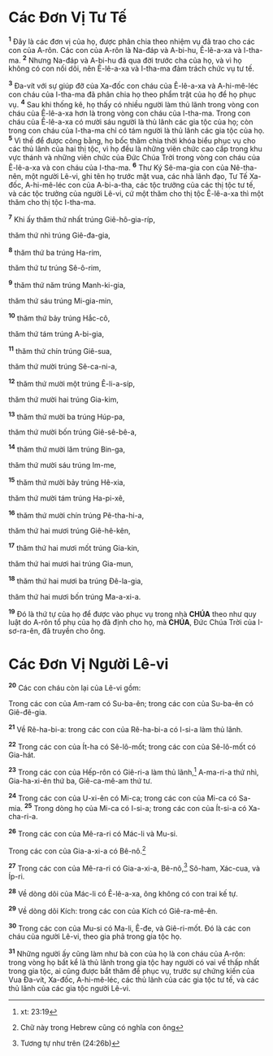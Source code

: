 # Các Đơn Vị Tư Tế
<sup><b>1</b></sup> Đây là các đơn vị của họ, được phân chia theo nhiệm vụ đã trao cho các con của A-rôn. Các con của A-rôn là Na-đáp và A-bi-hu, Ê-lê-a-xa và I-tha-ma. <sup><b>2</b></sup> Nhưng Na-đáp và A-bi-hu đã qua đời trước cha của họ, và vì họ không có con nối dõi, nên Ê-lê-a-xa và I-tha-ma đảm trách chức vụ tư tế.

<sup><b>3</b></sup> Đa-vít với sự giúp đỡ của Xa-đốc con cháu của Ê-lê-a-xa và A-hi-mê-léc con cháu của I-tha-ma đã phân chia họ theo phẩm trật của họ để họ phục vụ. <sup><b>4</b></sup> Sau khi thống kê, họ thấy có nhiều người làm thủ lãnh trong vòng con cháu của Ê-lê-a-xa hơn là trong vòng con cháu của I-tha-ma. Trong con cháu của Ê-lê-a-xa có mười sáu người là thủ lãnh các gia tộc của họ; còn trong con cháu của I-tha-ma chỉ có tám người là thủ lãnh các gia tộc của họ. <sup><b>5</b></sup> Vì thế để được công bằng, họ bốc thăm chia thời khóa biểu phục vụ cho các thủ lãnh của hai thị tộc, vì họ đều là những viên chức cao cấp trong khu vực thánh và những viên chức của Đức Chúa Trời trong vòng con cháu của Ê-lê-a-xa và con cháu của I-tha-ma. <sup><b>6</b></sup> Thư Ký Sê-ma-gia con của Nê-tha-nên, một người Lê-vi, ghi tên họ trước mặt vua, các nhà lãnh đạo, Tư Tế Xa-đốc, A-hi-mê-léc con của A-bi-a-tha, các tộc trưởng của các thị tộc tư tế, và các tộc trưởng của người Lê-vi, cứ một thăm cho thị tộc Ê-lê-a-xa thì một thăm cho thị tộc I-tha-ma.

<sup><b>7</b></sup> Khi ấy thăm thứ nhất trúng Giê-hô-gia-ríp,

thăm thứ nhì trúng Giê-đa-gia,

<sup><b>8</b></sup> thăm thứ ba trúng Ha-rim,

thăm thứ tư trúng Sê-ô-rim,

<sup><b>9</b></sup> thăm thứ năm trúng Manh-ki-gia,

thăm thứ sáu trúng Mi-gia-min,

<sup><b>10</b></sup> thăm thứ bảy trúng Hắc-cô,

thăm thứ tám trúng A-bi-gia,

<sup><b>11</b></sup> thăm thứ chín trúng Giê-sua,

thăm thứ mười trúng Sê-ca-ni-a,

<sup><b>12</b></sup> thăm thứ mười một trúng Ê-li-a-síp,

thăm thứ mười hai trúng Gia-kim,

<sup><b>13</b></sup> thăm thứ mười ba trúng Húp-pa,

thăm thứ mười bốn trúng Giê-sê-bê-a,

<sup><b>14</b></sup> thăm thứ mười lăm trúng Bin-ga,

thăm thứ mười sáu trúng Im-me,

<sup><b>15</b></sup> thăm thứ mười bảy trúng Hê-xia,

thăm thứ mười tám trúng Ha-pi-xê,

<sup><b>16</b></sup> thăm thứ mười chín trúng Pê-tha-hi-a,

thăm thứ hai mươi trúng Giê-hê-kên,

<sup><b>17</b></sup> thăm thứ hai mươi mốt trúng Gia-kin,

thăm thứ hai mươi hai trúng Gia-mun,

<sup><b>18</b></sup> thăm thứ hai mươi ba trúng Đê-la-gia,

thăm thứ hai mươi bốn trúng Ma-a-xi-a.

<sup><b>19</b></sup> Đó là thứ tự của họ để được vào phục vụ trong nhà **CHÚA** theo như quy luật do A-rôn tổ phụ của họ đã định cho họ, mà **CHÚA**, Đức Chúa Trời của I-sơ-ra-ên, đã truyền cho ông.


# Các Đơn Vị Người Lê-vi
<sup><b>20</b></sup> Các con cháu còn lại của Lê-vi gồm:

Trong các con của Am-ram có Su-ba-ên; trong các con của Su-ba-ên có Giê-đê-gia.

<sup><b>21</b></sup> Về Rê-ha-bi-a: trong các con của Rê-ha-bi-a có I-si-a làm thủ lãnh.

<sup><b>22</b></sup> Trong các con của Ít-ha có Sê-lô-mốt; trong các con của Sê-lô-mốt có Gia-hát.

<sup><b>23</b></sup> Trong các con của Hếp-rôn có Giê-ri-a làm thủ lãnh,[^1-c66f0b41-5c17-4f58-a636-92ab284922f4] A-ma-ri-a thứ nhì, Gia-ha-xi-ên thứ ba, Giê-ca-mê-am thứ tư.

<sup><b>24</b></sup> Trong các con của U-xi-ên có Mi-ca; trong các con của Mi-ca có Sa-mia. <sup><b>25</b></sup> Trong dòng họ của Mi-ca có I-si-a; trong các con của Ít-si-a có Xa-cha-ri-a.

<sup><b>26</b></sup> Trong các con của Mê-ra-ri có Mác-li và Mu-si.

Trong các con của Gia-a-xi-a có Bê-nô.[^2-c66f0b41-5c17-4f58-a636-92ab284922f4]

<sup><b>27</b></sup> Trong các con của Mê-ra-ri có Gia-a-xi-a, Bê-nô,[^3-c66f0b41-5c17-4f58-a636-92ab284922f4] Sô-ham, Xác-cua, và Íp-ri.

<sup><b>28</b></sup> Về dòng dõi của Mác-li có Ê-lê-a-xa, ông không có con trai kế tự.

<sup><b>29</b></sup> Về dòng dõi Kích: trong các con của Kích có Giê-ra-mê-ên.

<sup><b>30</b></sup> Trong các con của Mu-si có Ma-li, Ê-đe, và Giê-ri-mốt. Đó là các con cháu của người Lê-vi, theo gia phả trong gia tộc họ.

<sup><b>31</b></sup> Những người ấy cũng làm như bà con của họ là con cháu của A-rôn: trong vòng họ bất kể là thủ lãnh trong gia tộc hay người có vai vế thấp nhất trong gia tộc, ai cũng được bắt thăm để phục vụ, trước sự chứng kiến của Vua Đa-vít, Xa-đốc, A-hi-mê-léc, các thủ lãnh của các gia tộc tư tế, và các thủ lãnh của các gia tộc người Lê-vi.

[^1-c66f0b41-5c17-4f58-a636-92ab284922f4]: xt: 23:19
[^2-c66f0b41-5c17-4f58-a636-92ab284922f4]: Chữ này trong Hebrew cũng có nghĩa con ông
[^3-c66f0b41-5c17-4f58-a636-92ab284922f4]: Tương tự như trên (24:26b)